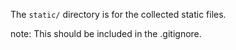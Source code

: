 The `static/` directory is for the collected static files.

note: This should be included in the .gitignore.